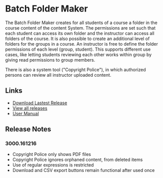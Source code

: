 # Batch Folder Maker

The Batch Folder Maker creates for all students of a course a folder in the course content of the content System. The permissions are set such that each
student can access its own folder and the instructor can access all folders of the course. It is also possible to create an additional level of folders for the groups in a course. An instructor is free to define the folder permissions of each level (group, student). This supports different use cases, like letting students reviewing each other works within group by giving read permissions to group members.

There is also a system tool ("Copyright Police"), in which authorized persons can review all instructor uploaded content.

## Links
- [Download Lastest Release](https://github.com/rijksuniversiteit-groningen/b2-BatchFolderMaker/releases/latest)
- [View all releases](https://github.com/rijksuniversiteit-groningen/b2-BatchFolderMaker/releases)
- [User Manual](UserManual.pdf)

## Release Notes

### 3000.161216

- Copyright Police only shows PDF files
- Copyright Police ignores orphaned content, from deleted items
- Use of regular expressions is restricted
- Download and CSV export buttons remain functional after used once
